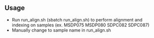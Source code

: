 ## Usage
- Run run_align.sh (sbatch run_align.sh) to perform alignment and indexing on samples (ex. MSDP075 MSDP080 SDPC082 SDPC087)
- Manually change to sample name in run_align.sh
